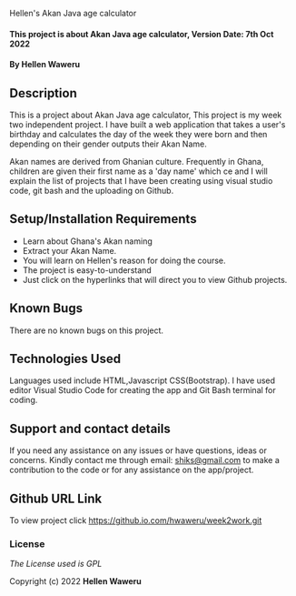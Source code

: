 Hellen's Akan Java age calculator

#### This project is about Akan Java age calculator, Version Date: 7th Oct 2022

#### By **Hellen Waweru**

## Description

This is a project about Akan Java age calculator, This project is my week two independent project.  I have built a web application that takes a user's birthday and calculates the day of the week they were born and then depending on their gender outputs their Akan Name. 

Akan names are derived from Ghanian culture. Frequently in Ghana, children are given their first name as a 'day name' which ce and I will explain the list of projects that I have been creating using visual studio code, git bash and the uploading on Github.

## Setup/Installation Requirements

- Learn about Ghana's Akan naming
- Extract your Akan Name.
- You will learn on Hellen's reason for doing the course.
- The project is easy-to-understand
- Just click on the hyperlinks that will direct you to view Github projects.

## Known Bugs

There are no known bugs on this project.

## Technologies Used

Languages used include HTML,Javascript CSS(Bootstrap). I have used editor Visual Studio Code for creating the app and Git Bash terminal for coding. 

## Support and contact details

If you need any assistance on any issues or have questions, ideas or concerns. Kindly contact me through email: shiks@gmail.com to make a contribution to the code or for any assistance on the app/project.

## Github URL Link

To view project click https://github.io.com/hwaweru/week2work.git


### License

_The License used is GPL_

Copyright (c) 2022 **Hellen Waweru**
